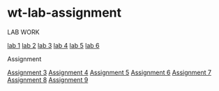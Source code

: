 # wt-lab-assignment

 
LAB WORK

[lab 1](https://github.com/ZamMar15/wt-lab-assignment/tree/main/lab/LAB1)
[lab 2](https://github.com/ZamMar15/wt-lab-assignment/tree/main/lab/lab%202)
[lab 3](https://github.com/ZamMar15/wt-lab-assignment/tree/master/lab/lab%203)
[lab 4](https://github.com/ZamMar15/wt-lab-assignment/tree/master/lab/lab%204)
[lab 5](https://github.com/ZamMar15/wt-lab-assignment/tree/master/lab/lab%205)
[lab 6](https://github.com/ZamMar15/wt-lab-assignment/tree/master/lab/lab%206)

Assignment 

[Assignment 3](https://github.com/ZamMar15/wt-lab-assignment/tree/main/Assignment/Assignment%203)
[Assignment 4](https://github.com/ZamMar15/wt-lab-assignment/tree/master/Assignment/Assignment%204)
[Assignment 5](http://ujjwal.social/#home)
[Assignment 6](https://github.com/ZamMar15/wt-lab-assignment/tree/master/Assignment/assignment%206)
[Assignment 7](https://github.com/ZamMar15/wt-lab-assignment/tree/master/Assignment/Assignment-7)
[Assignment 8](https://github.com/ZamMar15/wt-lab-assignment/tree/master/Assignment/Assignment-8)
[Assignment 9]()
